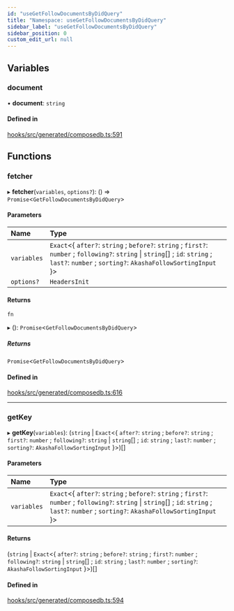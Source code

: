 ```yaml
---
id: "useGetFollowDocumentsByDidQuery"
title: "Namespace: useGetFollowDocumentsByDidQuery"
sidebar_label: "useGetFollowDocumentsByDidQuery"
sidebar_position: 0
custom_edit_url: null
---
```


## Variables

### document

• **document**: `string`

#### Defined in

[hooks/src/generated/composedb.ts:591](https://github.com/AKASHAorg/akasha-core/blob/6ca157f7/libs/hooks/src/generated/composedb.ts#L591)

## Functions

### fetcher

▸ **fetcher**(`variables`, `options?`): () => `Promise`<`GetFollowDocumentsByDidQuery`\>

#### Parameters

| Name | Type |
| :------ | :------ |
| `variables` | `Exact`<{ `after?`: `string` ; `before?`: `string` ; `first?`: `number` ; `following?`: `string` \| `string`[] ; `id`: `string` ; `last?`: `number` ; `sorting?`: `AkashaFollowSortingInput`  }\> |
| `options?` | `HeadersInit` |

#### Returns

`fn`

▸ (): `Promise`<`GetFollowDocumentsByDidQuery`\>

##### Returns

`Promise`<`GetFollowDocumentsByDidQuery`\>

#### Defined in

[hooks/src/generated/composedb.ts:616](https://github.com/AKASHAorg/akasha-core/blob/6ca157f7/libs/hooks/src/generated/composedb.ts#L616)

___

### getKey

▸ **getKey**(`variables`): (`string` \| `Exact`<{ `after?`: `string` ; `before?`: `string` ; `first?`: `number` ; `following?`: `string` \| `string`[] ; `id`: `string` ; `last?`: `number` ; `sorting?`: `AkashaFollowSortingInput`  }\>)[]

#### Parameters

| Name | Type |
| :------ | :------ |
| `variables` | `Exact`<{ `after?`: `string` ; `before?`: `string` ; `first?`: `number` ; `following?`: `string` \| `string`[] ; `id`: `string` ; `last?`: `number` ; `sorting?`: `AkashaFollowSortingInput`  }\> |

#### Returns

(`string` \| `Exact`<{ `after?`: `string` ; `before?`: `string` ; `first?`: `number` ; `following?`: `string` \| `string`[] ; `id`: `string` ; `last?`: `number` ; `sorting?`: `AkashaFollowSortingInput`  }\>)[]

#### Defined in

[hooks/src/generated/composedb.ts:594](https://github.com/AKASHAorg/akasha-core/blob/6ca157f7/libs/hooks/src/generated/composedb.ts#L594)
